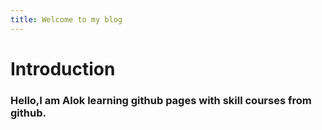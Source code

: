 ```yaml
---
title: Welcome to my blog
---
```

# Introduction
### Hello,I am Alok learning github pages with skill courses from github.
